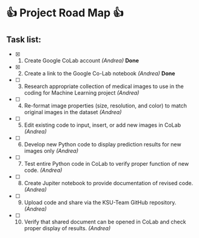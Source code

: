 # :+1: Project Road Map :+1:
## Task list:



- [x] 1)	Create Google CoLab account *(Andrea)*   **Done**
- [x] 2)	Create a link to the Google Co-Lab notebook *(Andrea)*   **Done**
- [ ] 3)	Research appropriate collection of medical images to use in the coding for Machine Learning project *(Andrea)*
- [ ] 4)	Re-format image properties (size, resolution, and color) to match original images in the dataset *(Andrea)*
- [ ] 5)	Edit existing code to input, insert, or add new images in CoLab *(Andrea)*
- [ ] 6)	Develop new Python code to display prediction results for new images only *(Andrea)*
- [ ] 7)	Test entire Python code in CoLab to verify proper function of new code. *(Andrea)*
- [ ] 8)	Create Jupiter notebook to provide documentation of revised code. *(Andrea)*
- [ ] 9)	Upload code and share via the KSU-Team GitHub repository. *(Andrea)*
- [ ] 10)	Verify that shared document can be opened in CoLab and check proper display of results. *(Andrea)*

